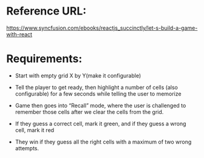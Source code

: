 # Reference URL:

https://www.syncfusion.com/ebooks/reactjs_succinctly/let-s-build-a-game-with-react

# Requirements:

- Start with empty grid X by Y(make it configurable)

- Tell the player to get ready, then highlight a number of cells (also configurable) for a few seconds while telling the user to memorize

- Game then goes into “Recall” mode, where the user is challenged to remember those cells after we clear the cells from the grid.

- If they guess a correct cell, mark it green, and if they guess a wrong cell, mark it red

- They win if they guess all the right cells with a maximum of two wrong attempts.
